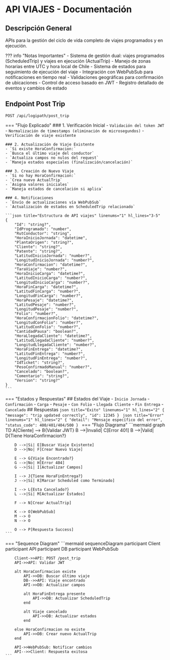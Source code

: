 # API VIAJES - Documentación

## Descripción General
APIs para la gestión del ciclo de vida completo de viajes programados y en ejecución.

??? info "Notas Importantes"
    - Sistema de gestión dual: viajes programados (ScheduledTrip) y viajes en ejecución (ActualTrip)
    - Manejo de zonas horarias entre UTC y hora local de Chile
    - Sistema de estados para seguimiento de ejecución del viaje
    - Integración con WebPubSub para notificaciones en tiempo real
    - Validaciones geográficas para confirmación de ubicaciones
    - Control de acceso basado en JWT
    - Registro detallado de eventos y cambios de estado

## Endpoint Post Trip
`POST /api/logipath/post_trip`

=== "Flujo Explicado"
    ### 1. Verificación Inicial
    - `Validación del token JWT`
    - `Normalización de timestamps (eliminación de microsegundos)`
    - `Verificación de viaje existente`

    ### 2. Actualización de Viaje Existente
    - `Si existe HoraConfirmacion:`
    - `Busca el último viaje del conductor`
    - `Actualiza campos no nulos del request`
    - `Maneja estados especiales (finalización/cancelación)`

    ### 3. Creación de Nuevo Viaje
    - `Si no hay HoraConfirmacion:`
    - `Crea nuevo ActualTrip`
    - `Asigna valores iniciales`
    - `Maneja estados de cancelación si aplica`

    ### 4. Notificaciones
    - `Envío de actualizaciones vía WebPubSub`
    - `Actualización de estados en ScheduledTrip relacionado`

    ```json title="Estructura de API viajes" linenums="1" hl_lines="3-5"
    {
        "Id": "string?",
        "IdProgramado": "number",
        "RutConductor": "string",
        "HoraInicioJornada": "datetime",
        "PlantaOrigen": "string?",
        "Cliente": "string?",
        "Patente": "string?",
        "LatitudInicioJornada": "number?",
        "LongitudInicioJornada": "number?",
        "HoraConfirmacion": "datetime?",
        "TaraViaje": "number?",
        "HoraInicioCarga": "datetime?",
        "LatitudInicioCarga": "number?",
        "LongitudInicioCarga": "number?",
        "HoraFinCarga": "datetime?",
        "LatitudFinCarga": "number?",
        "LongitudFinCarga": "number?",
        "HoraPesaje": "datetime?",
        "LatitudPesaje": "number?",
        "LongitudPesaje": "number?",
        "Folio": "number?",
        "HoraConfirmacionFolio": "datetime?",
        "LongitudConFolio": "number?",
        "LatitudConFolio": "number?",
        "CantidadPausa": "boolean?",
        "HoraLlegadaCliente": "datetime?",
        "LatitudLlegadaCliente": "number?",
        "LongitudLlegadaCliente": "number?",
        "HoraFinEntrega": "datetime?",
        "LatitudFinEntrega": "number?",
        "LongitudFinEntrega": "number?",
        "IdTicket": "string?",
        "PesoConfirmadoManual": "number?",
        "Cancelado": "boolean?",
        "Comentario": "string?",
        "Version": "string?"
    }
    ```
=== "Estados y Respuestas"
    ## Estados del Viaje
    - `Inicio Jornada`
    - `Confirmación`
    - `Carga`
    - `Pesaje`
    - `Con Folio`
    - `Llegada Cliente`
    - `Fin Entrega`
    - `Cancelado`
    ## Respuestas
    ```json title="Éxito" linenums="1" hl_lines="2"
    {
        "message": "trip updated correctly",
        "id": 12345
    }
    ``` 
    ```json title="Error" linenums="1" hl_lines="2"
    {
        "detail": "Mensaje específico del error",
        "status_code": 400/401/404/500
    }
    ``` 
=== "Flujo Diagrama"
    ```mermaid
    graph TD
        A[Cliente] --> B{Validar JWT}
        B -->|Invalid| C[Error 401]
        B -->|Valid| D{Tiene HoraConfirmacion?}
        
        D -->|Si| E[Buscar Viaje Existente]
        D -->|No| F[Crear Nuevo Viaje]
        
        E --> G{Viaje Encontrado?}
        G -->|No| H[Error 404]
        G -->|Si| I[Actualizar Campos]
        
        I --> J{Tiene HoraFinEntrega?}
        J -->|Si| K[Marcar Scheduled como Terminado]
        
        I --> L{Esta Cancelado?}
        L -->|Si| M[Actualizar Estados]
        
        F --> N[Crear ActualTrip]
        
        K --> O[WebPubSub]
        M --> O
        N --> O
        
        O --> P[Respuesta Success]
    ```

=== "Sequence Diagram"
    ```mermaid
    sequenceDiagram
        participant Client
        participant API
        participant DB
        participant WebPubSub
        
        Client->>API: POST /post_trip
        API->>API: Validar JWT
        
        alt HoraConfirmacion existe
            API->>DB: Buscar último viaje
            DB-->>API: Viaje encontrado
            API->>DB: Actualizar campos
            
            alt HoraFinEntrega presente
                API->>DB: Actualizar ScheduledTrip
            end
            
            alt Viaje cancelado
                API->>DB: Actualizar estados
            end
            
        else HoraConfirmacion no existe
            API->>DB: Crear nuevo ActualTrip
        end
        
        API->>WebPubSub: Notificar cambios
        API-->>Client: Respuesta exitosa
    ```
